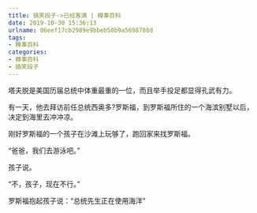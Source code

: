 ```yaml
---
title: 搞笑段子->已经客满 | 糗事百科
date: 2019-10-30 15:36:13
urlname: 06eef17cb2989e9bbeb50b9a5698708d
tags: 
- 糗事百科
categories:
- 糗事百科
- 搞笑段子
---
```

塔夫脱是美国历届总统中体重最重的一位，而且举手投足都显得孔武有力。

有一天，他去拜访前任总统西奥多?罗斯福，到罗斯福所住的一个海滨别墅以后，决定到海里去冲冲凉。

刚好罗斯福的一个孩子在沙滩上玩够了，跑回家来找罗斯福。

“爸爸，我们去游泳吧。”

孩子说。

“不，孩子，现在不行。”

罗斯福抱起孩子说：“总统先生正在使用海洋”


